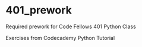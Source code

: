 # 401_prework
Required prework for Code Fellows 401 Python Class

Exercises from Codecademy Python Tutorial
